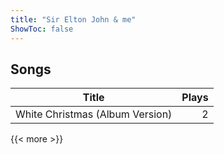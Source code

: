 ```yaml
---
title: "Sir Elton John & me"
ShowToc: false
---
```


## Songs
Title | Plays 
----- | -----: 
White Christmas (Album Version) | 2

{{< more >}}